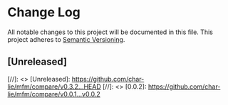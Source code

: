 # Change Log
All notable changes to this project will be documented in this file.
This project adheres to [Semantic Versioning](http://semver.org/).

## [Unreleased]

[//]: <> [Unreleased]: https://github.com/char-lie/mfm/compare/v0.3.2...HEAD
[//]: <> [0.0.2]: https://github.com/char-lie/mfm/compare/v0.0.1...v0.0.2

